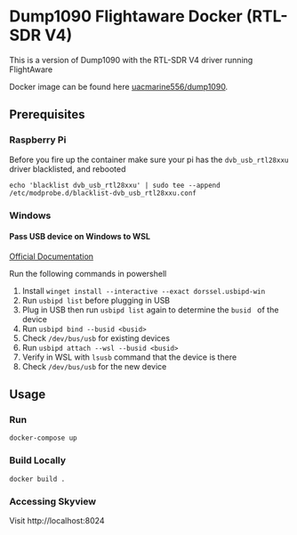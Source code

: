 # Dump1090 Flightaware Docker (RTL-SDR V4) 
This is a version of Dump1090 with the RTL-SDR V4 driver running FlightAware

Docker image can be found here [uacmarine556/dump1090](https://hub.docker.com/r/uacmarine556/dump1090).

## Prerequisites
### Raspberry Pi
Before you fire up the container make sure your pi has the `dvb_usb_rtl28xxu` driver blacklisted, and rebooted

`echo 'blacklist dvb_usb_rtl28xxu' | sudo tee --append /etc/modprobe.d/blacklist-dvb_usb_rtl28xxu.conf`

### Windows
#### Pass USB device on Windows to WSL
[Official Documentation](https://learn.microsoft.com/en-us/windows/wsl/connect-usb)

Run the following commands in powershell
1. Install `winget install --interactive --exact dorssel.usbipd-win`
2. Run `usbipd list` before plugging in USB
3. Plug in USB then run `usbipd list` again to determine the `busid ` of the device
4. Run `usbipd bind --busid <busid>`
5. Check `/dev/bus/usb` for existing devices
6. Run `usbipd attach --wsl --busid <busid>`
7. Verify in WSL with `lsusb` command that the device is there
8. Check `/dev/bus/usb` for the new device


## Usage
### Run
`docker-compose up`

### Build Locally
`docker build .`

### Accessing Skyview
Visit http://localhost:8024